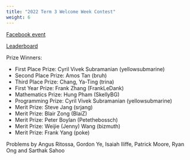 ```yaml
---
title: "2022 Term 3 Welcome Week Contest"
weight: 6
---
```


[Facebook event](https://www.facebook.com/events/464741855569176)

[Leaderboard](leaderboard)

Prize Winners:

- First Place Prize: Cyril Vivek Subramanian (yellowsubmarine)
- Second Place Prize: Amos Tan (bruh)
- Third Place Prize: Chang, Ya-Ting (trina)
- First Year Prize: Frank Zhang (FrankLeDank)
- Mathematics Prize: Hung Pham (SkellyBG)
- Programming Prize: Cyril Vivek Subramanian (yellowsubmarine)
- Merit Prize: Steve Jang (srjang)
- Merit Prize: Blair Zong (BlaiZ)
- Merit Prize: Peter Boylan (Petethebossch)
- Merit Prize: Weijie (Jenny) Wang (bizmuth)
- Merit Prize: Frank Yang (poke)

Problems by Angus Ritossa, Gordon Ye, Isaiah Iliffe, Patrick Moore, Ryan Ong and Sarthak Sahoo